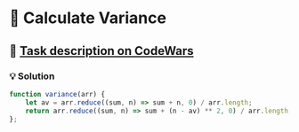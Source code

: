 # 📝 Calculate Variance

## 🔗 [Task description on CodeWars](https://www.codewars.com/kata/5266fba01283974e720000fa)

### 💡 Solution

```javascript
function variance(arr) {
    let av = arr.reduce((sum, n) => sum + n, 0) / arr.length;
    return arr.reduce((sum, n) => sum + (n - av) ** 2, 0) / arr.length;
};
```
